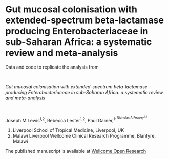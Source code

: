 
# Gut mucosal colonisation with extended-spectrum beta-lactamase producing Enterobacteriaceae in sub-Saharan Africa: a systematic review and meta-analysis 

<!-- badges: start -->

<!-- badges: end -->

Data and code to replicate the analysis from

<br />

*Gut mucosal colonisation with extended-spectrum beta-lactamase producing Enterobacteriaceae in sub-Saharan Africa: a systematic review and meta-analysis*

<br />

Joseph M Lewis<sup>1,2</sup>, Rebecca Lester<sup>1,2</sup>, Paul Garner,<sup>1<sup>, Nicholas A Feasey<sup>1,2</sup>

1.  Liverpool School of Tropical Medicine, Liverpool, UK
2.  Malawi Liverpool Wellcome Clinical Research Programme, Blantyre,
    Malawi

The published manuscript is available at [Wellcome Open Research](https://wellcomeopenresearch.org/articles/4-160) 